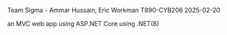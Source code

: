 Team Sigma - Ammar Hussain, Eric Workman
T890-CYB206 
2025-02-20

an MVC web app using ASP.NET Core using .NET(8)


